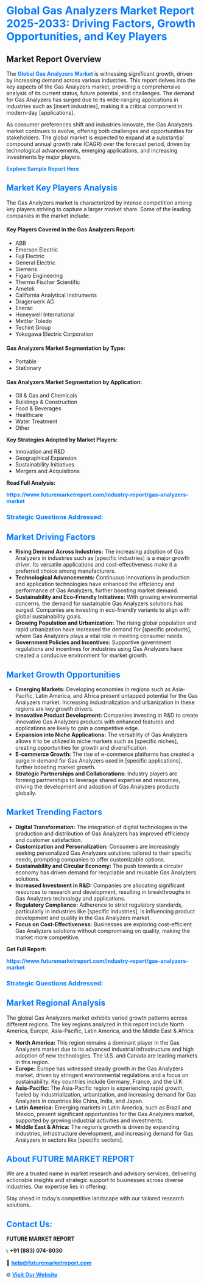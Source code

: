 <h1 style="color: #007BFF;">Global Gas Analyzers Market Report 2025-2033: Driving Factors, Growth Opportunities, and Key Players</h1>

<section id="overview">
<h2>Market Report Overview</h2>
<p>The <a href="https://www.futuremarketreport.com/industry-report/gas-analyzers-market" style="color: #007BFF; text-decoration: none;"><strong>Global Gas Analyzers Market</strong></a> is witnessing significant growth, driven by increasing demand across various industries. This report delves into the key aspects of the Gas Analyzers market, providing a comprehensive analysis of its current status, future potential, and challenges. The demand for Gas Analyzers has surged due to its wide-ranging applications in industries such as [insert industries], making it a critical component in modern-day [applications].</p>
<p>As consumer preferences shift and industries innovate, the Gas Analyzers market continues to evolve, offering both challenges and opportunities for stakeholders. The global market is expected to expand at a substantial compound annual growth rate (CAGR) over the forecast period, driven by technological advancements, emerging applications, and increasing investments by major players.</p>
</section>

<section id="overview">
<p><a href="https://www.futuremarketreport.com/request-sample/reportId=51646" style="color: #007BFF; text-decoration: none;"><strong>Explore Sample Report Here</strong></a></p>
</section>

<section id="key-players">
<h2 style="color: #007BFF;">Market Key Players Analysis</h2>
<p>The Gas Analyzers market is characterized by intense competition among key players striving to capture a larger market share. Some of the leading companies in the market include:</p>
<h4>Key Players Covered in the Gas Analyzers Report:</h4>
<ul><li>ABB</li><li>Emerson Electric</li><li>Fuji Electric</li><li>General Electric</li><li>Siemens</li><li>Figaro Engineering</li><li>Thermo Fischer Scientific</li><li>Ametek</li><li>California Analytical Instruments</li><li>Dragerwerk AG</li><li>Enerac</li><li>Honeywell International</li><li>Mettler Toledo</li><li>Techint Group</li><li>Yokogawa Electric Corporation</li></ul>
<h4>Gas Analyzers Market Segmentation by Type:</h4>
<ul><li>Portable</li><li>Stationary</li></ul>

<h4>Gas Analyzers Market Segmentation by Application:</h4>
<ul><li>Oil &amp; Gas and Chemicals</li><li>Buildings &amp; Construction</li><li>Food &amp; Beverages</li><li>Healthcare</li><li>Water Treatment</li><li>Other</li></ul>
<p><strong>Key Strategies Adopted by Market Players:</strong></p>
<ul>
<li>Innovation and R&D</li>
<li>Geographical Expansion</li>
<li>Sustainability Initiatives</li>
<li>Mergers and Acquisitions</li>
</ul>
</section>

<section>
<p><strong>Read Full Analysis: </strong></p><a href="https://www.futuremarketreport.com/industry-report/gas-analyzers-market" style="color: #007BFF; text-decoration: none;"><strong>https://www.futuremarketreport.com/industry-report/gas-analyzers-market</strong></a>
<h3 style="color: #007BFF;">Strategic Questions Addressed:</h3>
</section>

<section id="driving-factors">
<h2 style="color: #007BFF;">Market Driving Factors</h2>
<ul>
<li><strong>Rising Demand Across Industries:</strong> The increasing adoption of Gas Analyzers in industries such as [specific industries] is a major growth driver. Its versatile applications and cost-effectiveness make it a preferred choice among manufacturers.</li>
<li><strong>Technological Advancements:</strong> Continuous innovations in production and application technologies have enhanced the efficiency and performance of Gas Analyzers, further boosting market demand.</li>
<li><strong>Sustainability and Eco-Friendly Initiatives:</strong> With growing environmental concerns, the demand for sustainable Gas Analyzers solutions has surged. Companies are investing in eco-friendly variants to align with global sustainability goals.</li>
<li><strong>Growing Population and Urbanization:</strong> The rising global population and rapid urbanization have increased the demand for [specific products], where Gas Analyzers plays a vital role in meeting consumer needs.</li>
<li><strong>Government Policies and Incentives:</strong> Supportive government regulations and incentives for industries using Gas Analyzers have created a conducive environment for market growth.</li>
</ul>
</section>

<section id="growth-opportunities">
<h2 style="color: #007BFF;">Market Growth Opportunities</h2>
<ul>
<li><strong>Emerging Markets:</strong> Developing economies in regions such as Asia-Pacific, Latin America, and Africa present untapped potential for the Gas Analyzers market. Increasing industrialization and urbanization in these regions are key growth drivers.</li>
<li><strong>Innovative Product Development:</strong> Companies investing in R&D to create innovative Gas Analyzers products with enhanced features and applications are likely to gain a competitive edge.</li>
<li><strong>Expansion into Niche Applications:</strong> The versatility of Gas Analyzers allows it to be utilized in niche markets such as [specific niches], creating opportunities for growth and diversification.</li>
<li><strong>E-commerce Growth:</strong> The rise of e-commerce platforms has created a surge in demand for Gas Analyzers used in [specific applications], further boosting market growth.</li>
<li><strong>Strategic Partnerships and Collaborations:</strong> Industry players are forming partnerships to leverage shared expertise and resources, driving the development and adoption of Gas Analyzers products globally.</li>
</ul>
</section>

<section id="trending-factors">
<h2 style="color: #007BFF;">Market Trending Factors</h2>
<ul>
<li><strong>Digital Transformation:</strong> The integration of digital technologies in the production and distribution of Gas Analyzers has improved efficiency and customer satisfaction.</li>
<li><strong>Customization and Personalization:</strong> Consumers are increasingly seeking personalized Gas Analyzers solutions tailored to their specific needs, prompting companies to offer customizable options.</li>
<li><strong>Sustainability and Circular Economy:</strong> The push towards a circular economy has driven demand for recyclable and reusable Gas Analyzers solutions.</li>
<li><strong>Increased Investment in R&D:</strong> Companies are allocating significant resources to research and development, resulting in breakthroughs in Gas Analyzers technology and applications.</li>
<li><strong>Regulatory Compliance:</strong> Adherence to strict regulatory standards, particularly in industries like [specific industries], is influencing product development and quality in the Gas Analyzers market.</li>
<li><strong>Focus on Cost-Effectiveness:</strong> Businesses are exploring cost-efficient Gas Analyzers solutions without compromising on quality, making the market more competitive.</li>
</ul>
</section>

<section>
<p><strong>Get Full Report: </strong></p><a href="https://www.futuremarketreport.com/industry-report/gas-analyzers-market" style="color: #007BFF; text-decoration: none;"><strong>https://www.futuremarketreport.com/industry-report/gas-analyzers-market</strong></a>
<h3 style="color: #007BFF;">Strategic Questions Addressed:</h3>
</section>


<section id="regional-analysis">
<h2 style="color: #007BFF;">Market Regional Analysis</h2>
<p>The global Gas Analyzers market exhibits varied growth patterns across different regions. The key regions analyzed in this report include North America, Europe, Asia-Pacific, Latin America, and the Middle East & Africa:</p>
<ul>
<li><strong>North America:</strong> This region remains a dominant player in the Gas Analyzers market due to its advanced industrial infrastructure and high adoption of new technologies. The U.S. and Canada are leading markets in this region.</li>
<li><strong>Europe:</strong> Europe has witnessed steady growth in the Gas Analyzers market, driven by stringent environmental regulations and a focus on sustainability. Key countries include Germany, France, and the U.K.</li>
<li><strong>Asia-Pacific:</strong> The Asia-Pacific region is experiencing rapid growth, fueled by industrialization, urbanization, and increasing demand for Gas Analyzers in countries like China, India, and Japan.</li>
<li><strong>Latin America:</strong> Emerging markets in Latin America, such as Brazil and Mexico, present significant opportunities for the Gas Analyzers market, supported by growing industrial activities and investments.</li>
<li><strong>Middle East & Africa:</strong> The region’s growth is driven by expanding industries, infrastructure development, and increasing demand for Gas Analyzers in sectors like [specific sectors].</li>
</ul>
</section>

<footer>
<h2 style="color: #007BFF;">About FUTURE MARKET REPORT</h2>
<p>We are a trusted name in market research and advisory services, delivering actionable insights and strategic support to businesses across diverse industries. Our expertise lies in offering:</p>

<p>Stay ahead in today’s competitive landscape with our tailored research solutions.</p>

<h2 style="color: #007BFF;">Contact Us:</h2>
<p><strong>FUTURE MARKET REPORT</strong></p>
<p>📞 <strong>+91 (883) 074-8030</strong></p>
<p>📧 <strong><a href="mailto:help@futuremarketreport.com" style="color: #007BFF;">help@futuremarketreport.com</a></strong></p>
<p>🌐 <strong><a href="https://www.futuremarketreport.com/" style="color: #007BFF;">Visit Our Website</a></strong></p>
</footer>